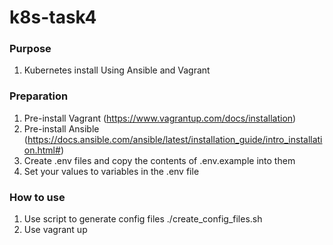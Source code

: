 # k8s-task4


### Purpose

1. Kubernetes install Using Ansible and Vagrant

### Preparation

1. Pre-install Vagrant (https://www.vagrantup.com/docs/installation)
2. Pre-install Ansible (https://docs.ansible.com/ansible/latest/installation_guide/intro_installation.html#)
3. Create .env files and copy the contents of .env.example into them
4. Set your values to variables in the .env file

### How to use

1. Use script to generate config files  ./create_config_files.sh
2. Use vagrant up
